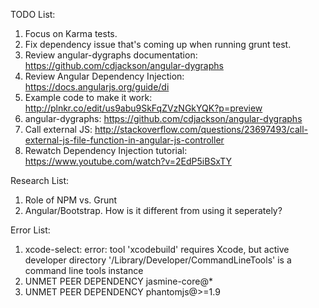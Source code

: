 TODO List:
1. Focus on Karma tests.
2. Fix dependency issue that's coming up when running grunt test.
3. Review angular-dygraphs documentation: https://github.com/cdjackson/angular-dygraphs
4. Review Angular Dependency Injection: https://docs.angularjs.org/guide/di
5. Example code to make it work: http://plnkr.co/edit/us9abu9SkFqZVzNGkYQK?p=preview
6. angular-dygraphs: https://github.com/cdjackson/angular-dygraphs
7. Call external JS: http://stackoverflow.com/questions/23697493/call-external-js-file-function-in-angular-js-controller
8. Rewatch Dependency Injection tutorial: https://www.youtube.com/watch?v=2EdP5iBSxTY


Research List:
1. Role of NPM vs. Grunt
2. Angular/Bootstrap. How is it different from using it seperately?


Error List:
1. xcode-select: error: tool 'xcodebuild' requires Xcode, but active developer directory '/Library/Developer/CommandLineTools' is a command line tools instance
2. UNMET PEER DEPENDENCY jasmine-core@*
3. UNMET PEER DEPENDENCY phantomjs@>=1.9
